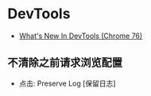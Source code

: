 # DevTools

- [What's New In DevTools (Chrome 76)](https://developers.google.com/web/updates/2019/05/devtools)

## 不清除之前请求浏览配置

- 点击: Preserve Log [保留日志]
